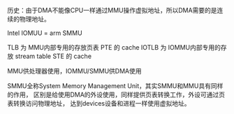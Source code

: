 历史：由于DMA不能像CPU一样通过MMU操作虚拟地址，所以DMA需要的是连续的物理地址。

Intel IOMUU = arm SMMU

TLB 为 MMU内部专用的存放页表 PTE 的 cache
IOTLB 为 IOMMU内部专用的存放 stream table STE 的 cache

MMU供处理器使用，IOMMU/SMMU供DMA使用

SMMU全称System Memory Management Unit，其实SMMU和MMU具有同样的作用，
区别是给使用DMA的外设使用，同样提供页表转换工作，外设可通过页表转换访问物理地址，
达到devices设备和进程一样使用虚拟地址。

